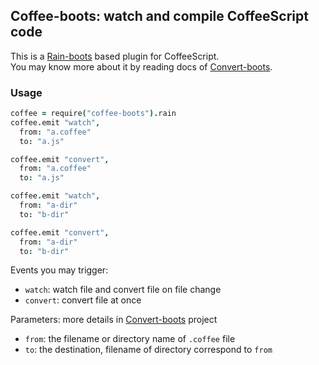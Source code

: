 Coffee-boots: watch and compile CoffeeScript code
------

This is a [Rain-boots][rain-boots] based plugin for CoffeeScript.  
You may know more about it by reading docs of [Convert-boots][convert-boots].  

[rain-boots]: https://github.com/jiyinyiyong/rain-boots
[convert-boots]: https://github.com/jiyinyiyong/convert-boots

### Usage

```coffee
coffee = require("coffee-boots").rain
coffee.emit "watch",
  from: "a.coffee"
  to: "a.js"

coffee.emit "convert",
  from: "a.coffee"
  to: "a.js"

coffee.emit "watch",
  from: "a-dir"
  to: "b-dir"

coffee.emit "convert",
  from: "a-dir"
  to: "b-dir"
```

Events you may trigger:

* `watch`: watch file and convert file on file change  
* `convert`: convert file at once

Parameters: more details in [Convert-boots][convert-boots] project

* `from`: the filename or directory name of `.coffee` file  
* `to`: the destination, filename of directory correspond to `from`  